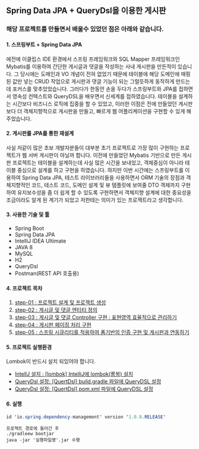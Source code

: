 ## Spring Data JPA + QueryDsl을 이용한 게시판

### 해당 프로젝트를 만들면서 배울수 있었던 점은 아래와 같습니다.

#### 1. 스프링부트 + Spring Data JPA

에전에 이클립스 IDE 환경에서 스프링 프레임워크와 SQL Mapper 프레임워크인 Mybatis를 이용하여 간단한 게시글과 댓글을 작성하는 사내 게시판을 만든적이 있습니다. 
그 당시에는 도메인과 VO 개념이 전혀 없었기 때문에 테이블에 해당 도메인에 매핑된 값만 넣는 CRUD 작업으로 게시판과 댓글 기능이 되는 그럴듯하게 동작하게 만드는데 포커스를 맞추었었습니다. 그러다가 한동안 손을 두다가 스프링부트와 JPA를 접하면서 영속성 컨텍스트와 QueryDSL을 배우면서 신세계를 접하였습니다. 테이블을 설계하는 시간보다 비즈니스 로직에 집중을 할 수 있었고, 이러한 이점은 전에 만들었던 게시판보다 더 객체지향적으로 게시판을 만들고, 빠르게 웹 어플리케이션을 구현할 수 있게 해주었습니다.


#### 2. 게시판를 JPA를 통한 재설계
사실 저같이 많은 초보 개발자분들이 대부분 초기 프로젝트로 가장 많이 구현하는 프로젝트가 웹 서버 게시판이 아닐까 합니다.
이전에 만들었던 Mybatis 기반으로 만든 게시판 프로젝트는 테이블을 설계하는데 사실 많은 시간을 보내었고, 객체중심이 아니라 테이블 중심으로 설계를 하고 구현을 하였습니다. 하지만 이번 시간에는 스프링부트를 이용하여 Spring Data JPA, 테스트 라이브러리들을 사용하면서 ORM 기술의 장점과 객체지향적인 코드, 테스트 코드, 도메인 설계 및 뷰 템플릿에 보여줄 DTO 객체까지 구현하여 유지보수성을 좀 더 쉽게 할 수 있도록 구현하면서 객체지향 설계에 대한 중요성을 조금이라도 알게 된 계기가 되었고 저한테는 의미가 있는 프로젝트라고 생각합니다.


#### 3. 사용한 기술 및 툴
- Spring Boot
- Spring Data JPA
- IntelliJ IDEA Ultimate 
- JAVA 8
- MySQL
- H2
- QueryDsl
- Postman(REST API 호출용)

#### 4. 프로젝트 목차

1. [step-01 : 프로젝트 설계 및 프로젝트 생성](https://github.com/sa1341/jpacommunity/blob/master/doc/board-1.md)
2. [step-02 : 게시글 및 댓글 엔티티 정의](https://github.com/sa1341/jpacommunity/blob/master/doc/board-2.md)
3. [step-03 : 게시글 및 댓글 Controller 구현 : 표현영역 효율적으로 관리하기](https://github.com/sa1341/jpacommunity/blob/master/doc/board-3.md)
4. [step-04 : 게시판 페이징 처리 구현](https://github.com/sa1341/jpacommunity/blob/master/doc/board-4.md)
5. [step-05 : 스프링 시큐리티를 적용하여 폼기반의 인증 구현 및 게시판과 연동하기](https://github.com/sa1341/TIL/blob/master/Java/Spring/%EC%8A%A4%ED%94%84%EB%A7%81%EC%8B%9C%ED%81%90%EB%A6%AC%ED%8B%B0.md)
#### 5. 프로젝트 실행환경
Lombok이 반드시 설치 되있어야 합니다.
* [IntellJ 설치 : [lombok] IntelliJ에 lombok(롬복) 설치](https://abettercode.tistory.com/72)
* [QueryDsl 설정: [QuertDsl] build.gradle 파일에 QueryDSL 설정](https://jojoldu.tistory.com/372)
* [QueryDsl 설정: [QuertDsl] pom.xml 파일에 QueryDSL 설정](https://webcoding-start.tistory.com/8?category=812502)

#### 6. 실행

```java
id 'io.spring.dependency-management' version '1.0.8.RELEASE' 
```

```
프로젝트 경로에 들어간 후
./gradleew bootjar
java -jar '실행파일명'.jar 수행
```



